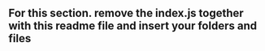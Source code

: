## For this section. remove the index.js together with this readme file and insert your folders and files
